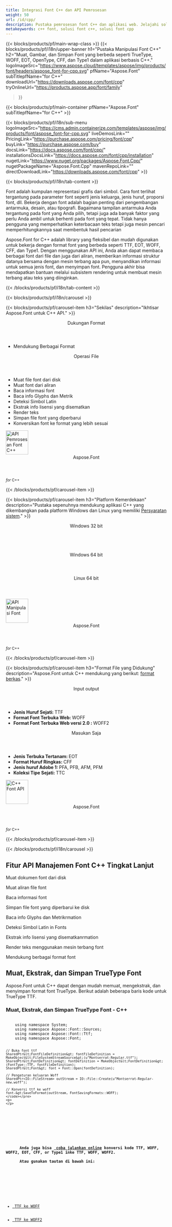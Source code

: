 ```yaml
---
title: Integrasi Font C++ dan API Pemrosesan
weight: 50
url: /id/cpp/ 
description: Pustaka pemrosesan font C++ dan aplikasi web. Jelajahi solusi API ini untuk memuat, menggambar, mengonversi, dan menyimpan berbagai font dalam aplikasi C++.
metakeywords: c++ font, solusi font c++, solusi font cpp
---
```


{{< blocks/products/pf/main-wrap-class >}}
{{< blocks/products/pf/i18n/upper-banner h1="Pustaka Manipulasi Font C++" h2="Muat, Gambar, dan Simpan Font yang berbeda seperti TrueType, WOFF, EOT, OpenType, CFF, dan Type1 dalam aplikasi berbasis C++." logoImageSrc="https://www.aspose.cloud/templates/aspose/img/products/font/headers/aspose_font-for-cpp.svg" pfName="Aspose.Font" subTitlepfName="for C++" downloadUrl="https://downloads.aspose.com/font/cpp" tryOnlineUrl="https://products.aspose.app/font/family" 
 >}}

{{< blocks/products/pf/main-container pfName="Aspose.Font" subTitlepfName="for C++" >}}

{{< blocks/products/pf/i18n/sub-menu logoImageSrc="https://cms.admin.containerize.com/templates/aspose/img/products/font/aspose_font-for-cpp.svg" liveDemosLink="" PricingLink="https://purchase.aspose.com/pricing/font/cpp" buyLink="https://purchase.aspose.com/buy" docsLink="https://docs.aspose.com/font/cpp/" installationsDocsLink="https://docs.aspose.com/font/cpp/installation" nugetLink="https://www.nuget.org/packages/Aspose.Font.Cpp/" nugetPackageName="Aspose.Font.Cpp" mavenRepoLink="" directDownloadLink="https://downloads.aspose.com/font/cpp" >}}

{{< blocks/products/pf/i18n/tab-content >}}
<p>
Font adalah kumpulan representasi grafis dari simbol. Cara font terlihat tergantung pada parameter font seperti jenis keluarga, jenis huruf, proporsi font, dll.
Bekerja dengan font adalah bagian penting dari pengembangan antarmuka, desain, atau tipografi. Bagaimana tampilan antarmuka Anda tergantung pada font yang Anda pilih, tetapi juga ada banyak faktor yang perlu Anda ambil untuk berhenti pada font yang tepat. Tidak hanya pengguna yang memperhatikan keterbacaan teks tetapi juga mesin pencari memperhitungkannya saat membentuk hasil pencarian
</p>
<p>
 Aspose.Font for C++ adalah library yang fleksibel dan mudah digunakan untuk bekerja dengan format font yang berbeda seperti TTF, EOT, WOFF, CFF, dan Type1. Dengan menggunakan API ini, Anda akan dapat membaca berbagai font dari file dan juga dari aliran, memberikan informasi struktur datanya bersama dengan mesin terbang apa pun, menyandikan informasi untuk semua jenis font, dan menyimpan font. Pengguna akhir bisa mendapatkan bantuan melalui subsistem rendering untuk membuat mesin terbang atau teks yang diinginkan.
</p>

{{< /blocks/products/pf/i18n/tab-content >}}

<!--Diagrams Start-->
{{< blocks/products/pf/i18n/carousel >}}

{{< blocks/products/pf/carousel-item h3="Sekilas" description="Ikhtisar Aspose.Font untuk C++ API." >}}
<div class="diagram1 d1-cplus">
 <div class="d1-row">
  <div class="d1-col d1-left">
   <header>
    <i class="fa fa-bars">
    </i>
    Dukungan Format
   </header>
   <ul>
    <li>
     Mendukung Berbagai Format
    </li>
   </ul>
  </div>
  <!--/left-->
  <div class="d1-col d1-right">
   <header>
    <i class="fa fa-cogs">
    </i>
    Operasi File
   </header>
   <ul>
    <li>
     Muat file font dari disk
    </li>
    <li>
     Muat font dari aliran
    </li>
    <li>
     Baca informasi font
    </li>
    <li>
     Baca info Glyphs dan Metrik
    </li>
    <li>
     Deteksi Simbol Latin
    </li>
    <li>
     Ekstrak info lisensi yang disematkan
    </li>
    <li>
     Render teks
    </li>
    <li>
     Simpan file font yang diperbarui
    </li>
    <li>
     Konversikan font ke format yang lebih sesuai
    </li>    
   </ul>
  </div>
  <!--/right-->
 </div>
 <!--/row-->
 <div class="d1-logo">
  <img width="70" height="75" alt="API Pemrosesan Font C++" src="https://www.aspose.cloud/templates/aspose/img/products/font/aspose_font-for-cpp.svg"/>
  <header>
   Aspose.Font
  </header>
  <footer>
   <small>
    <em>
    for
    </em>
    C++
   </small>
  </footer>
 </div>
 <!--/logo-->
</div>

{{< /blocks/products/pf/carousel-item >}}

{{< blocks/products/pf/carousel-item h3="Platform Kemerdekaan" description="Pustaka sepenuhnya mendukung aplikasi C++ yang dikembangkan pada platform Windows dan Linux yang memiliki [Persyaratan sistem](https://docs.aspose.com/font/cpp/system-requirements/)." >}}
<div class="diagram1 d1-cplus">
 <div class="d1-row">
  <div class="d1-col d1-left">
   <header>
    <i class="fa fa-cubes">
    </i>
    Windows 32 bit
   </header>
   <br/>
   <header>
    <i class="fa fa-cubes">
    </i>
    Windows 64 bit
   </header>
  </div>
  <!--/left-->
  <div class="d1-col d1-right">
   <header>
    <i class="fa fa-cubes">
    </i>
    Linux 64 bit
   </header>
  </div>
  <!--/right-->
 </div>
 <!--/row-->
 <div class="d1-logo">
  <img width="70" height="75" alt="API Manipulasi Font" src="https://www.aspose.cloud/templates/aspose/img/products/font/aspose_font-for-cpp.svg"/>
  <header>
   Aspose.Font
  </header>
  <footer>
   <small>
    <em>
     for
    </em>
    C++
   </small>
  </footer>
 </div>
 <!--/logo-->
</div>

{{< /blocks/products/pf/carousel-item >}}

{{< blocks/products/pf/carousel-item h3="Format File yang Didukung" description="Aspose.Font untuk C++ mendukung yang berikut: [format berkas](https://docs.aspose.com/font/cpp/supported-file-formats/)." >}}
<div class="diagram1 d2 d1-cplus">
 <div class="d1-row">
  <div class="d1-col d1-left">
   <header>
    <i class="fa fa-arrows-v">
    </i>
    Input output
   </header>
   <ul>
    <li>
      <strong>
      Jenis Huruf Sejati:
      </strong>
      TTF
    </li>
    <li>
      <strong>
      Format Font Terbuka Web:
      </strong>
      WOFF
    </li>
    <li>
      <strong>
      Format Font Terbuka Web versi 2.0 :
      </strong>
      WOFF2
    </li>
   </ul>
  </div>
  <!--/left-->
  <div class="d1-col d1-right">
   <header>
    <i class="fa fa-long-arrow-down">
    </i>
    Masukan Saja
   </header>
   <ul>
    <li>
      <strong>
      Jenis Terbuka Tertanam:
      </strong>
      EOT 
    </li>
    <li>
      <strong>
      Format Huruf Ringkas:
      </strong>
      CFF
    </li>
    <li>
      <strong>
      Jenis huruf Adobe 1:
      </strong>
      PFA, PFB, AFM, PFM
    </li>
    <li>
      <strong>
      Koleksi Tipe Sejati:
      </strong>
      TTC 
    </li>
   </ul>
  </div>
  <!--/right-->
 </div>
 <!--/row-->
 <div class="d1-logo">
  <img width="70" height="75" alt="C++ Font API" src="https://www.aspose.cloud/templates/aspose/img/products/font/aspose_font-for-cpp.svg"/>
  <header>
   Aspose.Font
  </header>
  <footer>
   <small>
    <em>
     for
    </em>
    C++
   </small>
  </footer>
 </div>
 <!--/logo-->
</div>

{{< /blocks/products/pf/carousel-item >}}

{{< /blocks/products/pf/i18n/carousel >}}
<!--Diagrams End-->

<!--Feature-section Start-->
<div class="container-fluid features-section bg-gray singleproduct">
 <a class="anchor" id="features" name="features">
 </a>
 <div class="row">
  <div class="container">
   <h2 class="h2title">
    Fitur API Manajemen Font C++ Tingkat Lanjut
   </h2>
   <p>
   </p>
   <div class="col-lg-4">
    <em class="fa fa-upload ico-blue fa-2x col-lg-2">
    </em>
    <p class="col-lg-10">
     Muat dokumen font dari disk
    </p>
   </div>
   <div class="col-lg-4">
    <em class="fa fa-repeat ico-blue fa-2x col-lg-2">
    </em>
    <p class="col-lg-10">
     Muat aliran file font
    </p>
   </div>
   <div class="col-lg-4">
    <em class="fa fa-pencil-square-o ico-blue fa-2x col-lg-2">
    </em>
    <p class="col-lg-10">
     Baca informasi font
    </p>
   </div>
   <div class="col-lg-4">
    <em class="fa fa-floppy-o ico-blue fa-2x col-lg-2">
    </em>
    <p class="col-lg-10">
     Simpan file font yang diperbarui ke disk
    </p>
   </div>
   <div class="col-lg-4">
    <em class="fa fa-book ico-blue fa-2x col-lg-2">
    </em>
    <p class="col-lg-10">
     Baca info Glyphs dan Metrikrmation
    </p>
   </div>
   <div class="col-lg-4">
    <em class="fa fa-search ico-blue fa-2x col-lg-2">
    </em>
    <p class="col-lg-10">
     Deteksi Simbol Latin in Fonts
    </p>
   </div>
   <div class="col-lg-4">
    <em class="fa fa-certificate ico-blue fa-2x col-lg-2">
    </em>
    <p class="col-lg-10">
     Ekstrak info lisensi yang disematkanrmation
    </p>
   </div>
   <div class="col-lg-4">
    <em class="fa fa-flag ico-blue fa-2x col-lg-2">
    </em>
    <p class="col-lg-10">
     Render teks menggunakan mesin terbang font
    </p>
   </div>
   <div class="col-lg-4">
    <em class="fa fa-cogs ico-blue fa-2x col-lg-2">
    </em>
    <p class="col-lg-10">
     Mendukung berbagai format font
    </p>
   </div>

   <div class="col-lg-12">
    <h2 class="h2title">
     Muat, Ekstrak, dan Simpan TrueType Font
    </h2>
    <p>
     Aspose.Font untuk C++ dapat dengan mudah memuat, mengekstrak, dan menyimpan format font TrueType. Berikut adalah beberapa baris kode untuk TrueType TTF.
    </p>
   <div class="codeblock" id="code">
    <h3>
     Muat, Ekstrak, dan Simpan TrueType Font - C++
    </h3>
	<pre><code class="c hljs">
    using namespace System;
    using namespace Aspose::Font::Sources;
    using namespace Aspose::Font::Ttf;
    using namespace Aspose::Font;

    // Buka font ttf
    SharedPtr&lt;FontFileDefinition&gt; fontFileDefinition = MakeObject&lt;FileSystemStreamSource&gt;(u"Montserrat-Regular.ttf");
    SharedPtr&lt;FontDefinition&gt; fontDefinition = MakeObject&lt;FontDefinition&gt;(FontType::TTF, fontFileDefinition);
    SharedPtr&lt;Font&gt; font = Font::Open(fontDefinition);
    
    // Pengaturan keluaran Woff
    SharedPtr<IO::FileStream> outStream = IO::File::Create(u"Montserrat-Regular-new.woff");
    
    // Konversi ttf ke woff
    font-&gt;SaveToFormat(outStream, FontSavingFormats::WOFF);
	</code></pre>
    <p>
    </p>
   </div>
<div class="col-lg-12">
    <h4>
      Anda juga bisa <a href="/font/cpp/conversion/"/> coba jalankan online</a> konversi kode TTF, WOFF, WOFF2, EOT, CFF, or Type1 inke TTF, WOFF, WOFF2.<br/>
      Atau gunakan tautan di bawah ini:
    </h4>
	<div class="col-md-4">
		<ul>
			<li><a href="/font/cpp/conversion/ttf-to-woff/"> TTF ke WOFF</a></li>
			<li><a href="/font/cpp/conversion/ttf-to-woff2/"> TTF ke WOFF2</a></li>
		</ul>
	</div>
	<div class="col-md-4">		
		<ul>
			<li><a href="/font/cpp/conversion/woff-to-ttf/"> WOFF ke TTF</a></li>
			<li><a href="/font/cpp/conversion/woff-to-woff2/"> WOFF ke WOFF2</a></li>
	</ul>
	</div>
	<div class="col-md-4">		
		<ul>
			<li><a href="/font/cpp/conversion/woff2-to-ttf/"> WOFF2 ke TTF</a></li>
			<li><a href="/font/cpp/conversion/woff2-to-woff/"> WOFF2 ke WOFF</a></li>
		</ul>
	</div>
	<div class="col-md-4">
		<ul>
			<li><a href="/font/cpp/conversion/eot-to-ttf/"> EOT ke TTF</a></li>
			<li><a href="/font/cpp/conversion/eot-to-woff/"> EOT ke WOFF</a></li>
			<li><a href="/font/cpp/conversion/eot-to-woff2/"> EOT ke WOFF2</a></li>
		</ul>
	</div>	
	<div class="col-md-4">
		<ul>
			<li><a href="/font/cpp/conversion/cff-to-ttf/"> CFF ke TTF</a></li>
			<li><a href="/font/cpp/conversion/cff-to-woff/"> CFF ke WOFF</a></li>
			<li><a href="/font/cpp/conversion/cff-to-woff2/"> CFF ke WOFF2</a></li>
		</ul>
	</div>	
	<div class="col-md-4">
		<ul>
			<li><a href="/font/cpp/conversion/eot-to-ttf/"> Type1 ke TTF</a></li>
			<li><a href="/font/cpp/conversion/eot-to-woff/"> Type1 ke WOFF</a></li>
			<li><a href="/font/cpp/conversion/eot-to-woff2/"> Type1 ke WOFF2</a></li>
		</ul>
	</div>	
</div>

  </div>
 </div>
</div>
<!--Feature-section End-->

{{< /blocks/products/pf/main-container >}}


{{< blocks/products/pf/i18n/support-learning-resources >}}
{{< blocks/products/pf/slr-tab tabTitle="Sumber Belajar" tabId="resources" >}}
{{< blocks/products/pf/slr-element name="Dokumentasi" href="https://docs.aspose.com/font/cpp" >}}
{{< blocks/products/pf/slr-element name="Kode sumber" href="https://github.com/aspose-font/Aspose.Font-for-C" >}}
{{< blocks/products/pf/slr-element name="Referensi API" href="https://reference.aspose.com/font/cpp" >}}
{{< blocks/products/pf/slr-element name="Video Tutorial" href="https://www.youtube.com/user/asposevideo" >}}
{{< /blocks/products/pf/slr-tab >}}

{{< blocks/products/pf/slr-tab tabTitle="Dukungan Produk" tabId="support" >}}
{{< blocks/products/pf/slr-element name="Dukungan Gratis" href="https://forum.aspose.com/c/font" >}}
{{< blocks/products/pf/slr-element name="Dukungan Berbayar" href="https://helpdesk.aspose.com/" >}}
{{< blocks/products/pf/slr-element name="Blog" href="https://blog.aspose.com/category/font/" >}}
{{< /blocks/products/pf/slr-tab >}}

{{< blocks/products/pf/slr-tab tabTitle="Mengapa Aspose.Font untuk C++?" tabId="success-stories" >}}
{{< blocks/products/pf/slr-element name="Daftar Pelanggan" href="https://company.aspose.com/customers" >}}
{{< blocks/products/pf/slr-element name="Cerita-cerita sukses" href="https://company.aspose.com/customers/success-stories/" >}}
{{< /blocks/products/pf/slr-tab >}}

{{< /blocks/products/pf/i18n/support-learning-resources >}}

{{< blocks/products/pf/i18n/download-section downloadFreeTrialLink="https://downloads.aspose.com/font/cpp" pricingInformationLink="https://purchase.aspose.com/pricing/font/cpp" >}}

{{< blocks/products/pf/offers-section pfName="Aspose.Font" description="Aspose.font menawarkan API manajemen Font individual untuk lingkungan pengembangan populer lainnya seperti yang tercantum di bawah ini:" >}}

    {{< blocks/products/pf/offers-section-item link="/font/id/net/" imgSrc="https://www.aspose.cloud/templates/aspose/img/products/font/aspose_font-for-net.svg" sdkName=".NET" >}}

    {{< blocks/products/pf/offers-section-item link="/font/id/java/" imgSrc="https://www.aspose.cloud/templates/aspose/img/products/font/aspose_font-for-java.svg" sdkName="Java" >}}

{{< /blocks/products/pf/offers-section >}}

{{< /blocks/products/pf/main-wrap-class >}}